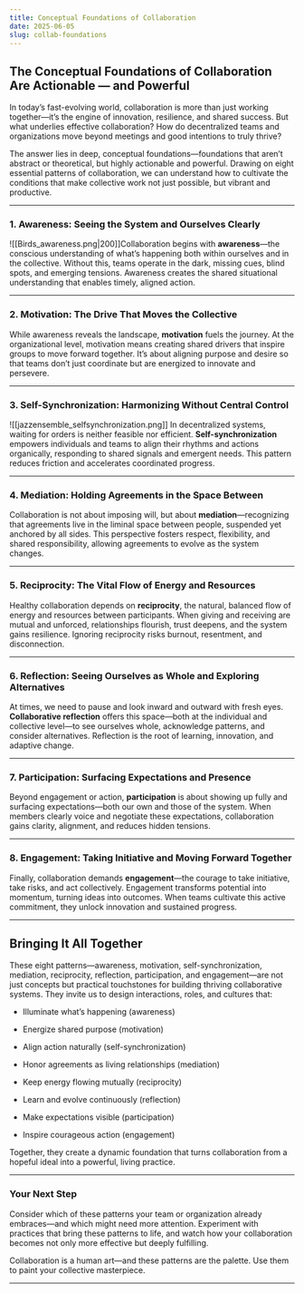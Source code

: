 ```yaml
---
title: Conceptual Foundations of Collaboration
date: 2025-06-05
slug: collab-foundations
---
```


## The Conceptual Foundations of Collaboration Are Actionable — and Powerful

In today’s fast-evolving world, collaboration is more than just working together—it’s the engine of innovation, resilience, and shared success. But what underlies effective collaboration? How do decentralized teams and organizations move beyond meetings and good intentions to truly thrive?

The answer lies in deep, conceptual foundations—foundations that aren’t abstract or theoretical, but highly actionable and powerful. Drawing on eight essential patterns of collaboration, we can understand how to cultivate the conditions that make collective work not just possible, but vibrant and productive.  

---

### 1. Awareness: Seeing the System and Ourselves Clearly

![[Birds_awareness.png|200]]Collaboration begins with **awareness**—the conscious understanding of what’s happening both within ourselves and in the collective. Without this, teams operate in the dark, missing cues, blind spots, and emerging tensions. Awareness creates the shared situational understanding that enables timely, aligned action.

---

### 2. Motivation: The Drive That Moves the Collective

While awareness reveals the landscape, **motivation** fuels the journey. At the organizational level, motivation means creating shared drivers that inspire groups to move forward together. It’s about aligning purpose and desire so that teams don’t just coordinate but are energized to innovate and persevere.

---

### 3. Self-Synchronization: Harmonizing Without Central Control
![[jazzensemble_selfsynchronization.png]]
In decentralized systems, waiting for orders is neither feasible nor efficient. **Self-synchronization** empowers individuals and teams to align their rhythms and actions organically, responding to shared signals and emergent needs. This pattern reduces friction and accelerates coordinated progress.

---

### 4. Mediation: Holding Agreements in the Space Between

Collaboration is not about imposing will, but about **mediation**—recognizing that agreements live in the liminal space between people, suspended yet anchored by all sides. This perspective fosters respect, flexibility, and shared responsibility, allowing agreements to evolve as the system changes.

---

### 5. Reciprocity: The Vital Flow of Energy and Resources

Healthy collaboration depends on **reciprocity**, the natural, balanced flow of energy and resources between participants. When giving and receiving are mutual and unforced, relationships flourish, trust deepens, and the system gains resilience. Ignoring reciprocity risks burnout, resentment, and disconnection.

---

### 6. Reflection: Seeing Ourselves as Whole and Exploring Alternatives

At times, we need to pause and look inward and outward with fresh eyes. **Collaborative reflection** offers this space—both at the individual and collective level—to see ourselves whole, acknowledge patterns, and consider alternatives. Reflection is the root of learning, innovation, and adaptive change.

---

### 7. Participation: Surfacing Expectations and Presence

Beyond engagement or action, **participation** is about showing up fully and surfacing expectations—both our own and those of the system. When members clearly voice and negotiate these expectations, collaboration gains clarity, alignment, and reduces hidden tensions.

---

### 8. Engagement: Taking Initiative and Moving Forward Together

Finally, collaboration demands **engagement**—the courage to take initiative, take risks, and act collectively. Engagement transforms potential into momentum, turning ideas into outcomes. When teams cultivate this active commitment, they unlock innovation and sustained progress.

---

## Bringing It All Together

These eight patterns—awareness, motivation, self-synchronization, mediation, reciprocity, reflection, participation, and engagement—are not just concepts but practical touchstones for building thriving collaborative systems. They invite us to design interactions, roles, and cultures that:

- Illuminate what’s happening (awareness)
    
- Energize shared purpose (motivation)
    
- Align action naturally (self-synchronization)
    
- Honor agreements as living relationships (mediation)
    
- Keep energy flowing mutually (reciprocity)
    
- Learn and evolve continuously (reflection)
    
- Make expectations visible (participation)
    
- Inspire courageous action (engagement)
    

Together, they create a dynamic foundation that turns collaboration from a hopeful ideal into a powerful, living practice.

---

### Your Next Step

Consider which of these patterns your team or organization already embraces—and which might need more attention. Experiment with practices that bring these patterns to life, and watch how your collaboration becomes not only more effective but deeply fulfilling.

Collaboration is a human art—and these patterns are the palette. Use them to paint your collective masterpiece.

***

